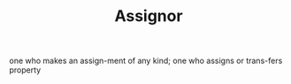 ---
title: Assignor
permalink: "/definitions/assignor.html"
body: one who makes an assign-ment of any kind; one who assigns or trans-fers property
published_at: '2018-07-07'
layout: post
---